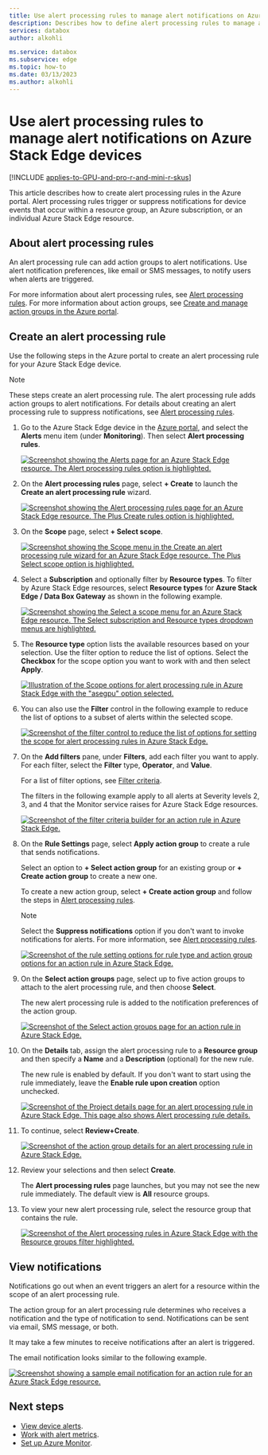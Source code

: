 ```yaml
---
title: Use alert processing rules to manage alert notifications on Azure Stack Edge devices | Microsoft Docs 
description: Describes how to define alert processing rules to manage alert notifications for Azure Stack Edge devices in the Azure portal.
services: databox
author: alkohli

ms.service: databox
ms.subservice: edge
ms.topic: how-to
ms.date: 03/13/2023
ms.author: alkohli
---
```

# Use alert processing rules to manage alert notifications on Azure Stack Edge devices

[!INCLUDE [applies-to-GPU-and-pro-r-and-mini-r-skus](../../includes/azure-stack-edge-applies-to-gpu-pro-r-mini-r-sku.md)]

This article describes how to create alert processing rules in the Azure portal. Alert processing rules trigger or suppress notifications for device events that occur within a resource group, an Azure subscription, or an individual Azure Stack Edge resource.  

## About alert processing rules

An alert processing rule can add action groups to alert notifications. Use alert notification preferences, like email or SMS messages, to notify users when alerts are triggered.

For more information about alert processing rules, see [Alert processing rules](/azure/azure-monitor/alerts/alerts-processing-rules?tabs=portal). For more information about action groups, see [Create and manage action groups in the Azure portal](/azure/azure-monitor/alerts/action-groups).

## Create an alert processing rule

Use the following steps in the Azure portal to create an alert processing rule for your Azure Stack Edge device.

> [!NOTE]
> These steps create an alert processing rule. The alert processing rule adds action groups to alert notifications. For details about creating an alert processing rule to suppress notifications, see [Alert processing rules](/azure/azure-monitor/alerts/alerts-action-rules?tabs=portal).

1. Go to the Azure Stack Edge device in the [Azure portal](https://portal.azure.com), and select the **Alerts** menu item (under **Monitoring**). Then select **Alert processing rules**.

   [![Screenshot showing the Alerts page for an Azure Stack Edge resource. The Alert processing rules option is highlighted.](media/azure-stack-edge-gpu-manage-device-event-alert-notifications/azure-stack-edge-alert-processing-rules-01.png)](media/azure-stack-edge-gpu-manage-device-event-alert-notifications/azure-stack-edge-alert-processing-rules-01.png#lightbox)

2. On the **Alert processing rules** page, select **+ Create** to launch the **Create an alert processing rule** wizard.

   [![Screenshot showing the Alert processing rules page for an Azure Stack Edge resource. The Plus Create rules option is highlighted.](media/azure-stack-edge-gpu-manage-device-event-alert-notifications/azure-stack-edge-alert-processing-rules-create-rule-02.png)](media/azure-stack-edge-gpu-manage-device-event-alert-notifications/azure-stack-edge-alert-processing-rules-create-rule-02.png#lightbox)

3. On the **Scope** page, select **+ Select scope**.

   [![Screenshot showing the **Scope** menu in the **Create an alert processing rule** wizard for an Azure Stack Edge resource. The Plus Select scope option is highlighted.](media/azure-stack-edge-gpu-manage-device-event-alert-notifications/azure-stack-edge-alert-processing-rules-select-scope-03.png)](media/azure-stack-edge-gpu-manage-device-event-alert-notifications/azure-stack-edge-alert-processing-rules-select-scope-03.png#lightbox) 

1. Select a **Subscription** and optionally filter by **Resource types**. To filter by Azure Stack Edge resources, select **Resource types** for **Azure Stack Edge / Data Box Gateway** as shown in the following example.

   [![Screenshot showing the **Select a scope** menu for an Azure Stack Edge resource. The Select subscription and Resource types dropdown menus are highlighted.](media/azure-stack-edge-gpu-manage-device-event-alert-notifications/azure-stack-edge-alert-processing-rules-select-subscription-04.png)](media/azure-stack-edge-gpu-manage-device-event-alert-notifications/azure-stack-edge-alert-processing-rules-select-subscription-04.png#lightbox)

1. The **Resource type** option lists the available resources based on your selection. Use the filter option to reduce the list of options. Select the **Checkbox** for the scope option you want to work with and then select **Apply**.

   [![Illustration of the Scope options for alert processing rule in Azure Stack Edge with the "asegpu" option selected.](media/azure-stack-edge-gpu-manage-device-event-alert-notifications/azure-stack-edge-new-action-rule-scope-selection-05a.png)](media/azure-stack-edge-gpu-manage-device-event-alert-notifications/azure-stack-edge-new-action-rule-scope-selection-05a.png#lightbox)

1. You can also use the **Filter** control in the following example to reduce the list of options to a subset of alerts within the selected scope.

   [![Screenshot of the filter control to reduce the list of options for setting the scope for alert processing rules in Azure Stack Edge.](media/azure-stack-edge-gpu-manage-device-event-alert-notifications/azure-stack-edge-filter-scope-results-06a.png)](media/azure-stack-edge-gpu-manage-device-event-alert-notifications/azure-stack-edge-filter-scope-results-06a.png#lightbox)
   
1. On the **Add filters** pane, under **Filters**, add each filter you want to apply. For each filter, select the **Filter** type, **Operator**, and **Value**.

   For a list of filter options, see [Filter criteria](/azure/azure-monitor/alerts/alerts-processing-rules?tabs=portal#scope-and-filters-for-alert-processing-rules).

   The filters in the following example apply to all alerts at Severity levels 2, 3, and 4 that the Monitor service raises for Azure Stack Edge resources. 

   [![Screenshot of the filter criteria builder for an action rule in Azure Stack Edge.](media/azure-stack-edge-gpu-manage-device-event-alert-notifications/azure-stack-edge-action-rule-filter-criteria-builder-07.png)](media/azure-stack-edge-gpu-manage-device-event-alert-notifications/azure-stack-edge-action-rule-filter-criteria-builder-07.png#lightbox)

1. On the **Rule Settings** page, select **Apply action group** to create a rule that sends notifications.

   Select an option to **+ Select action group** for an existing group or **+ Create action group** to create a new one.

    To create a new action group, select **+ Create action group** and follow the steps in [Alert processing rules](/azure/azure-monitor/alerts/alerts-processing-rules#add-action-groups-to-all-alert-types).

   >[!NOTE]
   >Select the **Suppress notifications** option if you don't want to invoke notifications for alerts. For more information, see [Alert processing rules](/azure/azure-monitor/alerts/alerts-processing-rules?tabs=portal#suppress-notifications-during-planned-maintenance).

   [![Screenshot of the rule setting options for rule type and action group options for an action rule in Azure Stack Edge.](media/azure-stack-edge-gpu-manage-device-event-alert-notifications/azure-stack-edge-action-rule-setting-options-08.png)](media/azure-stack-edge-gpu-manage-device-event-alert-notifications/azure-stack-edge-action-rule-setting-options-08.png#lightbox)

1. On the **Select action groups** page, select up to five action groups to attach to the alert processing rule, and then choose **Select**. 

   The new alert processing rule is added to the notification preferences of the action group.

   [![Screenshot of the Select action groups page for an action rule in Azure Stack Edge.](media/azure-stack-edge-gpu-manage-device-event-alert-notifications/azure-stack-edge-select-action-group-09a.png)](media/azure-stack-edge-gpu-manage-device-event-alert-notifications/azure-stack-edge-select-action-group-09a.png#lightbox) 

1. On the **Details** tab, assign the alert processing rule to a **Resource group** and then specify a **Name** and a **Description** (optional) for the new rule.

   The new rule is enabled by default. If you don't want to start using the rule immediately, leave the **Enable rule upon creation** option unchecked.

   [![Screenshot of the Project details page for an alert processing rule in Azure Stack Edge. This page also shows Alert processing rule details.](media/azure-stack-edge-gpu-manage-device-event-alert-notifications/azure-stack-edge-create-processing-rule-10.png)](media/azure-stack-edge-gpu-manage-device-event-alert-notifications/azure-stack-edge-create-processing-rule-10.png#lightbox)

1. To continue, select **Review+Create**.

   [![Screenshot of the action group details for an alert processing rule in Azure Stack Edge.](media/azure-stack-edge-gpu-manage-device-event-alert-notifications/azure-stack-edge-processing-rule-details-11a.png)](media/azure-stack-edge-gpu-manage-device-event-alert-notifications/azure-stack-edge-processing-rule-details-11a.png#lightbox)

1. Review your selections and then select **Create**.

   The **Alert processing rules** page launches, but you may not see the new rule immediately. The default view is **All** resource groups.

1. To view your new alert processing rule, select the resource group that contains the rule.

   [![Screenshot of the Alert processing rules in Azure Stack Edge with the Resource groups filter highlighted.](media/azure-stack-edge-gpu-manage-device-event-alert-notifications/azure-stack-edge-processing-rules-12.png)](media/azure-stack-edge-gpu-manage-device-event-alert-notifications/azure-stack-edge-processing-rules-12.png#lightbox)   

## View notifications

Notifications go out when an event triggers an alert for a resource within the scope of an alert processing rule.

The action group for an alert processing rule determines who receives a notification and the type of notification to send. Notifications can be sent via email, SMS message, or both.

It may take a few minutes to receive notifications after an alert is triggered.

The email notification looks similar to the following example.

[![Screenshot showing a sample email notification for an action rule for an Azure Stack Edge resource.](media/azure-stack-edge-gpu-manage-device-event-alert-notifications/azure-stack-edge-sample-action-rule-email-notification-13.png)](media/azure-stack-edge-gpu-manage-device-event-alert-notifications/azure-stack-edge-sample-action-rule-email-notification-13.png#lightbox)


## Next steps

- [View device alerts](azure-stack-edge-alerts.md).
- [Work with alert metrics](/azure/azure-monitor/alerts/alerts-metric).
- [Set up Azure Monitor](azure-stack-edge-gpu-enable-azure-monitor.md).
